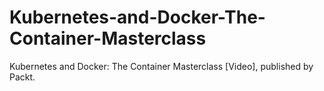 


# Kubernetes-and-Docker-The-Container-Masterclass
Kubernetes and Docker: The Container Masterclass [Video], published by Packt.
